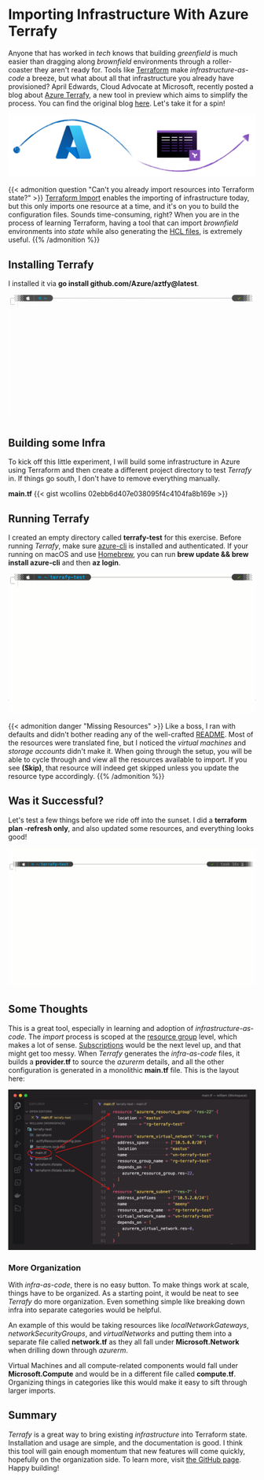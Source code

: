 # Importing Infrastructure With Azure Terrafy


Anyone that has worked in _tech_ knows that building _greenfield_ is much easier than dragging along _brownfield_ environments through a roller-coaster they aren't ready for. Tools like [Terraform](https://terraform.io) make _infrastructure-as-code_ a breeze, but what about all that infrastructure you already have provisioned? April Edwards, Cloud Advocate at Microsoft, recently posted a blog about [Azure Terrafy](https://github.com/azure/aztfy), a new tool in preview which aims to simplify the process. You can find the original blog [here](https://techcommunity.microsoft.com/t5/itops-talk-blog/azure-terrafy-import-your-existing-azure-infrastructure-into/ba-p/3357653/WT.mc_id=modinfra-566685-apedward). Let's take it for a spin!

![Intro](intro.png "Intro")

{{< admonition question "Can't you already import resources into Terraform state?" >}}
[Terraform Import](https://www.terraform.io/cli/import/usage) enables the importing of infrastructure today, but this only imports one resource at a time, and it's on you to build the configuration files. Sounds time-consuming, right? When you are in the process of learning Terraform, having a tool that can import _brownfield_ environments into _state_ while also generating the [HCL files](https://www.terraform.io/language/syntax/configuration), is extremely useful.
{{% /admonition %}}

## Installing Terrafy
I installed it via **go install github.com/Azure/aztfy@latest**. 

![Install Terrafy](install-terrafy.gif "Install Terrafy")

## Building some Infra
To kick off this little experiment, I will build some infrastructure in Azure using Terraform and then create a different project directory to test _Terrafy_ in. If things go south, I don't have to remove everything manually.

**main.tf**
{{< gist wcollins 02ebb6d407e038095f4c4104fa8b169e >}}

## Running Terrafy
I created an empty directory called **terrafy-test** for this exercise. Before running _Terrafy_, make sure [azure-cli](https://docs.microsoft.com/en-us/cli/azure/install-azure-cli) is installed and authenticated. If your running on macOS and use [Homebrew](https://brew.sh/), you can run **brew update && brew install azure-cli** and then **az login**.

![Run Terrafy](run-terrafy.gif "Run Terrafy")

{{< admonition danger "Missing Resources" >}}
Like a boss, I ran with defaults and didn't bother reading any of the well-crafted [README](https://github.com/azure/aztfy#readme). Most of the resources were translated fine, but I noticed the _virtual machines_ and _storage accounts_ didn't make it. When going through the setup, you will be able to cycle through and view all the resources available to import. If you see **(Skip)**, that resource will indeed get skipped unless you update the resource type accordingly. 
{{% /admonition %}}

## Was it Successful?
Let's test a few things before we ride off into the sunset. I did a **terraform plan -refresh only**, and also updated some resources, and everything looks good!

![Plan Refresh](plan-refresh.gif "Refresh")

## Some Thoughts
This is a great tool, especially in learning and adoption of _infrastructure-as-code_. The _import_ process is scoped at the [resource group](https://docs.microsoft.com/en-us/azure/azure-resource-manager/management/overview) level, which makes a lot of sense. [Subscriptions](https://docs.microsoft.com/en-us/microsoft-365/enterprise/subscriptions-licenses-accounts-and-tenants-for-microsoft-cloud-offerings?view=o365-worldwide#subscriptions) would be the next level up, and that might get too messy. When _Terrafy_ generates the _infra-as-code_ files, it builds a **provider.tf** to source the _azurerm_ details, and all the other configuration is generated in a monolithic **main.tf** file. This is the layout here:

![Configuration Output](output.png "Output")

### More Organization
With _infra-as-code_, there is no easy button. To make things work at scale, things have to be organized. As a starting point, it would be neat to see _Terrafy_ do more organization. Even something simple like breaking down infra into separate categories would be helpful.

An example of this would be taking resources like _localNetworkGateways_, _networkSecurityGroups_, and _virtualNetworks_ and putting them into a separate file called **network.tf** as they all fall under **Microsoft.Network** when drilling down through _azurerm_.

 Virtual Machines and all compute-related components would fall under **Microsoft.Compute** and would be in a different file called **compute.tf**. Organizing things in categories like this would make it easy to sift through larger imports.

## Summary
_Terrafy_ is a great way to bring existing _infrastructure_ into Terraform state. Installation and usage are simple, and the documentation is good. I think this tool will gain enough momentum that new features will come quickly, hopefully on the organization side. To learn more, visit [the GitHub page](https://github.com/azure/aztfy). Happy building!
